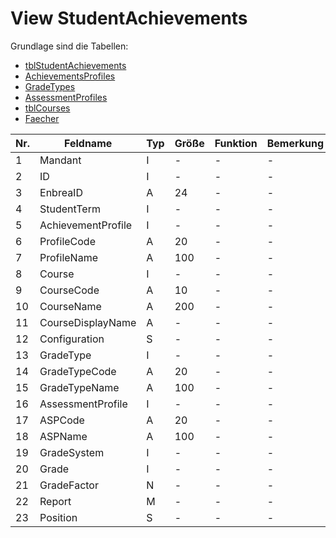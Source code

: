 # View StudentAchievements

Grundlage sind die Tabellen:

* [tblStudentAchievements](https://doc.magellan6-datenstruktur.stueber.de/tabellen/tblStudentAchievements.html)
* [AchievementsProfiles](https://doc.magellan6-datenstruktur.stueber.de/tabellen/AchievementProfiles.html)
* [GradeTypes](https://doc.magellan6-datenstruktur.stueber.de/schlusseltabellen-schlusselverzeichnisse/GradeTypes.html)
* [AssessmentProfiles](https://doc.magellan6-datenstruktur.stueber.de/tabellen/AssessmentProfiles.html)
* [tblCourses](https://doc.magellan6-datenstruktur.stueber.de/tabellen/tblCourses.html)
* [Faecher](https://doc.magellan6-datenstruktur.stueber.de/schlusseltabellen-schlusselverzeichnisse/faecher.html)

Nr.|Feldname|Typ|Größe|Funktion|Bemerkung
--|--|--|--|--|--
1|Mandant|I|-|-|-
2|ID|I|-|-|-
3|EnbreaID|A|24|-|-
4|StudentTerm|I|-|-|-
5|AchievementProfile|I|-|-|-
6|ProfileCode|A|20|-|-
7|ProfileName|A|100|-|-
8|Course|I|-|-|-
9|CourseCode|A|10|-|-
10|CourseName|A|200|-|-
11|CourseDisplayName|A|-|-|-
12|Configuration|S|-|-|-
13|GradeType|I|-|-|-
14|GradeTypeCode|A|20|-|-
15|GradeTypeName|A|100|-|-
16|AssessmentProfile|I|-|-|-
17|ASPCode|A|20|-|-
18|ASPName|A|100|-|-
19|GradeSystem|I|-|-|-
20|Grade|I|-|-|-
21|GradeFactor|N|-|-|-
22|Report|M|-|-|-
23|Position|S|-|-|-

